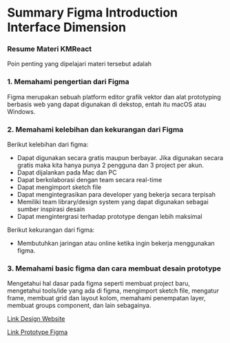 # Summary Figma Introduction Interface Dimension

### Resume Materi KMReact

Poin penting yang dipelajari materi tersebut adalah

### 1. Memahami pengertian dari Figma

Figma merupakan sebuah platform editor grafik vektor dan alat prototyping berbasis web yang dapat digunakan di dekstop, entah itu macOS atau Windows.

### 2. Memahami kelebihan dan kekurangan dari Figma

Berikut kelebihan dari figma:

- Dapat digunakan secara gratis maupun berbayar. Jika digunakan secara gratis maka kita hanya punya 2 pengguna dan 3 project per akun.
- Dapat dijalankan pada Mac dan PC
- Dapat berkolaborasi dengan team secara real-time
- Dapat mengimport sketch file
- Dapat mengintegrasikan para developer yang bekerja secara terpisah
- Memiliki team library/design system yang dapat digunakan sebagai sumber inspirasi desain
- Dapat mengintergrasi terhadap prototype dengan lebih maksimal

Berikut kekurangan dari figma:

- Membutuhkan jaringan atau online ketika ingin bekerja menggunakan figma.

### 3. Memahami basic figma dan cara membuat desain prototype

Mengetahui hal dasar pada figma seperti membuat project baru, mengetahui tools/ide yang ada di figma, mengimport sketch file, mengatur frame, membuat grid dan layout kolom, memahami penempatan layer, membuat groups component, dan lain sebagainya.

[Link Design Website](https://www.figma.com/file/j3U1V7LJXyqp7qRXGb3pep/Alterra-Academy?type=design&node-id=21%3A14&mode=design&t=zxcs2PgUJfSjzUIE-1)

[Link Prototype Figma](https://www.figma.com/proto/j3U1V7LJXyqp7qRXGb3pep/Alterra-Academy?page-id=9%3A2&type=design&node-id=21-14&viewport=479%2C787%2C0.12&t=14ttxXQjcupPnsFv-1&scaling=scale-down&starting-point-node-id=21%3A14&mode=design)
